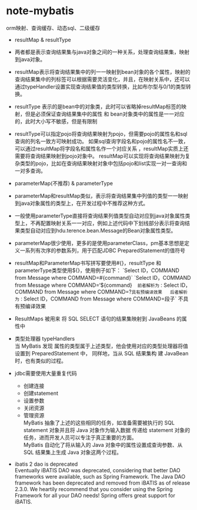 # note-mybatis
orm映射、查询缓存、动态sql、二级缓存


- resultMap & resultType
- 两者都是表示查询结果集与java对象之间的一种关系，处理查询结果集，映射到java对象。
- resultMap表示将查询结果集中的列一一映射到bean对象的各个属性，映射的查询结果集中的列标签可以根据需要灵活变化，并且，在映射关系中，还可以通过typeHandler设置实现查询结果值的类型转换，比如布尔型与0/1的类型转换。
- resultType 表示的是bean中的对象类，此时可以省略掉resultMap标签的映射，但是必须保证查询结果集中的属性 和 bean对象类中的属性是一一对应的，此时大小写不敏感，但是有限制
- resultType可以指定pojo将查询结果映射为pojo，但需要pojo的属性名和sql查询的列名一致方可映射成功。
如果sql查询字段名和pojo的属性名不一致，可以通过resultMap将字段名和属性名作一个对应关系 ，resultMap实质上还需要将查询结果映射到pojo对象中。
resultMap可以实现将查询结果映射为复杂类型的pojo，比如在查询结果映射对象中包括pojo和list实现一对一查询和一对多查询。

- parameterMap(不推荐) & parameterType
- parameterMap和resultMap类似，表示将查询结果集中列值的类型一一映射到java对象属性的类型上，在开发过程中不推荐这种方式。
- 一般使用parameterType直接将查询结果列值类型自动对应到java对象属性类型上，不再配置映射关系一一对应，例如上述代码中下划线部分表示将查询结果类型自动对应到hdu.terence.bean.Message的Bean对象属性类型。
- parameterMap很少使用，更多的是使用parameterClass，pm基本思想是定义一系列有次序的参数系列，用于匹配JDBC PreparedStatement的值符号

- resultMap和ParameterMap书写拼写要使用#{}，resultType 和parameterType类型使用${}，使用例子如下：  
`Select ID，COMMAND from Message where COMMAND=#{command}`  
`Select ID，COMMAND from Message where COMMAND=‘${command}`  
前者解析为： `Select ID，COMMAND from Message where COMMAND=?` 具有预编译效果  
后者解析为： `Select ID，COMMAND from Message where COMMAND=段子` 不具有预编译效果    
  

- ResultMaps 被用来 将 SQL SELECT 语句的结果集映射到 JavaBeans 的属性中

- 类型处理器 typeHandlers  
当 MyBatis 发现 属性的类型属于上述类型，他会使用对应的类型处理器将值设置到 PreparedStatement 中，
同样地，当从 SQL 结果集构 建 JavaBean 时，也有类似的过程。

- jdbc需要使用大量重复代码
    - 创建连接
    - 创建statement
    - 设置参数
    - 关闭资源
    - 管理资源    
MyBatis 抽象了上述的这些相同的任务，如准备需要被执行的 SQL statement 对象并且将 Java 对象作为输入数据 传递给 statement 对象的任务，进而开发人员可以专注于真正重要的方面。   
MyBatis 自动化了将从输入的 Java 对象中的属性设置成查询参数、从 SQL 结果集上生成 Java 对象这两个过程。  



- ibatis 2 dao is deprecated    
Eventually iBATIS DAO was deprecated, considering that better DAO frameworks were available, such as Spring Framework.
The Java DAO framework has been deprecated and removed from iBATIS as of release 2.3.0. We heartily recommend that you consider using the Spring Framework for all your DAO needs! Spring offers great support for iBATIS.

